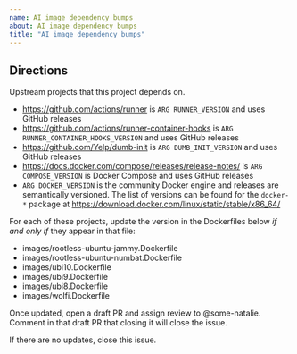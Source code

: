 ```yaml
---
name: AI image dependency bumps
about: AI image dependency bumps
title: "AI image dependency bumps"
---
```


## Directions

Upstream projects that this project depends on.

- https://github.com/actions/runner is `ARG RUNNER_VERSION` and uses GitHub releases
- https://github.com/actions/runner-container-hooks is `ARG RUNNER_CONTAINER_HOOKS_VERSION` and uses GitHub releases
- https://github.com/Yelp/dumb-init is `ARG DUMB_INIT_VERSION` and uses GitHub releases
- https://docs.docker.com/compose/releases/release-notes/ is `ARG COMPOSE_VERSION` is Docker Compose and uses GitHub releases
- `ARG DOCKER_VERSION` is the community Docker engine and releases are semantically versioned.  The list of versions can be found for the `docker-*` package at <https://download.docker.com/linux/static/stable/x86_64/>

For each of these projects, update the version in the Dockerfiles below _if and only if_ they appear in that file:

- images/rootless-ubuntu-jammy.Dockerfile
- images/rootless-ubuntu-numbat.Dockerfile
- images/ubi10.Dockerfile
- images/ubi9.Dockerfile
- images/ubi8.Dockerfile
- images/wolfi.Dockerfile

Once updated, open a draft PR and assign review to @some-natalie.  Comment in that draft PR that closing it will close the issue.

If there are no updates, close this issue.
